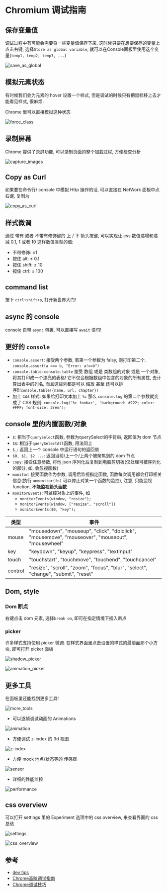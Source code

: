
# Chromium 调试指南

## 保存变量值

调试过程中有可能会需要将一些变量值保存下来, 这时候只要在想要保存的变量上点击右键, 选择`Store as global variable`, 就可以在Console面板里使用这个变量(`temp1, temp2, temp3, ...`)

![save_as_global](https://s3.ax1x.com/2021/03/10/6GOJIO.png)

## 模拟元素状态

有时候我们会为元素的 hover 设置一个样式, 但是调试的时候只有把鼠标移上去才能看见样式, 很麻烦.

Chrome 里可以直接模拟这种状态

![force_class](https://s3.ax1x.com/2021/03/10/6GOuRJ.png)

## 录制屏幕

Chrome 提供了录屏功能, 可以录制页面的整个加载过程, 方便检查分析

![capture_images](https://s3.ax1x.com/2021/03/10/6GO1qx.png)

## Copy as Curl

如果要在命令行/ console 中模拟 Http 操作的话, 可以直接在 NetWork 面板中点右键, 复制为

![copy_as_curl](https://s3.ax1x.com/2021/03/10/6GOls1.png)

## 样式微调

通过 带有 或者 不带有修饰键的 上 / 下 箭头按键, 可以实现让 css 数值递增和递减 0.1, 1 或者 10 这样数值类型的值:

- 不带修饰: ±1
- 按住 alt: ± 0.1
- 按住 shift: ± 10
- 按住 ctrl: ± 100

## command list

按下 `ctrl+shift+p`, 打开新世界大门!

## async 的 console

console 自带 `async` 包裹, 可以直接写 `await` 语句!

## 更好的 `console`

- `console.assert`: 接受两个参数, 若第一个参数为 falsy, 则打印第二个. `console.assert(a === b, "Error: a!==b")`
- `console.table`: `console.table` 接受 数组 或是 类数组的对象 或是 一个对象, 将其打印成一个漂亮的表格! 它不仅会根据数组中包含的对象的所有属性, 去计算出表中的列名, 而且这些列都是可以 缩放 甚至 还可以排序!!!`console.table({name, url, chapter})`
- 加上 css 样式: 如果给打印文本加上 `%c` 那么 `console.log` 的第二个参数就变成了 CSS 规则: `console.log('%c foobar', 'background: #222; color: #FFF; font-size: 3rem');`

## console 里的内置函数/对象

- `$`: 相当于`querySelect`函数, 参数为querySelect的字符串, 返回值为 dom 节点
- `$$`: 相当于`querySelectAll`函数, 用法同上
- `$_`: 返回上一个 console 中运行语句的返回值
- `$0, $1, $2 ...`: 返回当前/上一个/上两个被聚焦到的 dom 节点
- `copy`: 接受任意参数, 将他 json 序列化后复制到电脑剪切板(仅处理可被序列化的部分, 如, 会忽视函数)
- `monitor`: 接受函数作为参数, 调用后监视指定函数, 函数每次调用都会打印相关信息(执行 `unmonitor(fn)` 可以停止对某一个函数的监控), 注意, 只能监视 function, **不能监视箭头函数**
- `monitorEvents`: 可监控对象上的事件, 如
  - `monitorEvents(window, "resize");`
  - `monitorEvents(window, ["resize", "scroll"])`
  - `monitorEvents($0, "key");`

| 类型    | 事件                                                                                            |
| ------- | ----------------------------------------------------------------------------------------------- |
| mouse   | "mousedown", "mouseup", "click", "dblclick", "mousemove", "mouseover", "mouseout", "mousewheel" |
| key     | "keydown", "keyup", "keypress", "textInput"                                                     |
| touch   | "touchstart", "touchmove", "touchend", "touchcancel"                                            |
| control | "resize", "scroll", "zoom", "focus", "blur", "select", "change", "submit", "reset"              |

## Dom, style

### Dom 断点

右键点击 dom 元素, 选择`break on`, 即可在指定情境下插入断点

### picker

许多样式支持使用 picker 微调. 在样式界面里点击设置的样式的最前面那个小方块, 即可打开 picker 面板

![shadow_picker](https://s3.ax1x.com/2021/03/10/6GOURH.png)

![animation_picker](https://s3.ax1x.com/2021/03/10/6GOwQA.png)



## 更多工具

在面板里还能找到更多工具! 

![more_tools](https://s3.ax1x.com/2021/03/10/6GOQMR.png)

- 可以逐帧调试动画的 Animations

![animation](https://s3.ax1x.com/2021/03/10/6GOazd.png)

- 方便调试 z-index 的 3d 视图

![z-index](https://s3.ax1x.com/2021/03/10/6GONJe.png)

- 方便 mock 地点/状态等的 传感器

![sensor](https://s3.ax1x.com/2021/03/10/6GOGdK.png)

- 详细的性能监控

![performance](https://s3.ax1x.com/2021/03/10/6GO8Z6.png)

## css overview

可以打开 settings 里的 Experiment 选项中的 css overview, 来查看界面的 css 总结

![settings](https://s3.ax1x.com/2021/03/10/6GOtiD.png)

![css_overview](https://s3.ax1x.com/2021/03/10/6GOKz9.png)

## 参考

- [dev tips](https://umaar.com/dev-tips/)
- [Chrome高阶调试指南](https://zhuanlan.zhihu.com/p/62177097)
- [Chrome调试技巧](https://www.frontendwingman.com/Chrome/)

